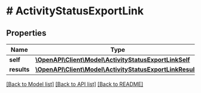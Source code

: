 # # ActivityStatusExportLink

## Properties

Name | Type | Description | Notes
------------ | ------------- | ------------- | -------------
**self** | [**\OpenAPI\Client\Model\ActivityStatusExportLinkSelf**](ActivityStatusExportLinkSelf.md) |  | [optional]
**results** | [**\OpenAPI\Client\Model\ActivityStatusExportLinkResults**](ActivityStatusExportLinkResults.md) |  | [optional]

[[Back to Model list]](../../README.md#models) [[Back to API list]](../../README.md#endpoints) [[Back to README]](../../README.md)
